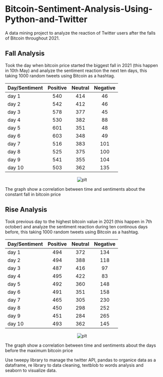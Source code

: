 # Bitcoin-Sentiment-Analysis-Using-Python-and-Twitter
A data mining project to analyze the reaction of Twitter users after the falls of Bitcoin throughout 2021.

## Fall Analysis
Took the day when bitcoin price started the biggest fall in 2021 (this happen in 10th May) and analyze the sentiment reaction the next ten days, this taking 1000 random tweets using Bitcoin as a hashtag.

<div align="center">

Day/Sentiment | Positive | Neutral | Negative
------------- | :---: | :---: | :---:
day 1  | 540 | 414 | 46
day 2  | 542 | 412 | 46
day 3  | 578 | 377 | 45
day 4  | 530 | 382 | 88
day 5  | 601 | 351 | 48
day 6  | 603 | 348 | 49
day 7  | 516 | 383 | 101
day 8  | 525 | 375 | 100
day 9  | 541 | 355 | 104
day 10 | 503 | 362 | 135 

![plt](https://user-images.githubusercontent.com/37748958/172033523-82c298d0-6160-4868-af12-eb9a839b7c3b.png)

</div>

The graph show a correlation between time and sentiments about the constant fall in bitcoin price

## Rise Analysis
Took previous day to the highest bitcoin value in 2021 (this happen in 7th october) and analyze the sentiment reaction during ten continous days before, this taking 1000 random tweets using Bitcoin as a hashtag.

<div align="center">

Day/Sentiment | Positive | Neutral | Negative
------------- | :---: | :---: | :---:
day 1  | 494 | 372 | 134
day 2  | 494 | 388 | 118
day 3  | 487 | 416 | 97
day 4  | 495 | 422 | 83
day 5  | 492 | 360 | 148
day 6  | 491 | 351 | 158
day 7  | 465 | 305 | 230
day 8  | 450 | 298 | 252
day 9  | 451 | 284 | 265
day 10 | 493 | 362 | 145

![plt](https://user-images.githubusercontent.com/37748958/172033456-5be012bb-07c6-4c3a-8c33-b5a3dbf23ed1.png)

</div>

The graph show a correlation between time and sentiments about the days before the maximum bitcoin price

Use tweepy library to manage the twitter API, pandas to organice data as a dataframe, re library to data cleaning, textblob to words analysis and seaborn to visualize data.
